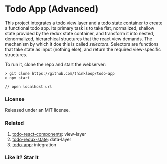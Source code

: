 # Todo App (Advanced)
This project integrates a [todo view layer](https://github.com/thinkloop/todo-react-components) and a [todo state container](https://github.com/todo-redux-state) to create a functional todo app. Its primary task is to take flat, normalized, shallow state provided by the redux state container, and transform it into nested, denormalized, hierarchical structures that the react view demands. The mechanism by which it doe this is called *selectors*. Selectors are functions that take state as input (nothing else), and return the required view-specific structures. 

To run it, clone the repo and start the webserver:

```
> git clone https://github.com/thinkloop/todo-app
> npm start

// open localhost url
```

### License

Released under an MIT license.

### Related
1. [todo-react-components](https://github.com/thinkloop/todo-react-components): view-layer
2. [todo-redux-state](https://github.com/thinkloop/todo-redux-state): data-layer
3. [todo-app](https://github.com/thinkloop/todo-app): integration

### Like it? Star It
